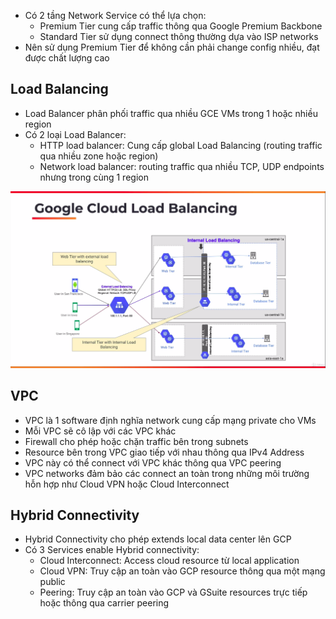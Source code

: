 * Có 2 tầng Network Service có thể lựa chọn:
  * Premium Tier cung cấp traffic thông qua Google Premium Backbone
  * Standard Tier sử dụng connect thông thường  dựa vào ISP networks
* Nên sử dụng Premium Tier để không cần phải change config nhiều, đạt được chất lượng cao

## Load Balancing
* Load Balancer phân phối traffic qua nhiều GCE VMs trong 1 hoặc nhiều region
* Có 2 loại Load Balancer:
  * HTTP load balancer: Cung cấp global Load Balancing (routing traffic qua nhiều zone hoặc region)
  * Network load balancer: routing traffic qua nhiều TCP, UDP endpoints nhưng trong cùng 1 region

![GCP LB](/images/GCP_LoadBalancer.png)

## VPC
* VPC là 1 software định nghĩa network cung cấp mạng private cho VMs
* Mỗi VPC sẽ cô lập với các VPC khác
* Firewall cho phép hoặc chặn traffic bên trong subnets
* Resource bên trong VPC giao tiếp với nhau thông qua IPv4 Address
* VPC này có thể connect với VPC khác thông qua VPC peering
* VPC networks đảm bảo các connect an toàn trong những môi trường hỗn hợp như Cloud VPN hoặc Cloud Interconnect

## Hybrid Connectivity
* Hybrid Connectivity cho phép extends local data center lên GCP
* Có 3 Services enable Hybrid connectivity:
  * Cloud Interconnect: Access cloud resource từ local application
  * Cloud VPN: Truy cập an toàn vào GCP resource thông qua một mạng public
  * Peering: Truy cập an toàn vào GCP và GSuite resources trực tiếp hoặc thông qua carrier peering
